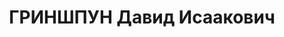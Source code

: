 ---
title: ГРИНШПУН Давид Исаакович
description: "Род. в 1893, Бессарабская губ., Кишиневский уезд, с. Немцены, еврей,\
  \ обр.: среднее, б/п. Проживал: Москва, Ленинградское ш., д. 20, кв. 94. Начальник\
  \ финансового отдела ЦНИИ машиностроения и металлообработки \n  Арестован 19.09.1937.\
  \ Обв. в измене Родине, совершении терактов и в к.-р. деятельности. Приговор: ВК\
  \ ВС СССР, 02.12.1937 – ВМН. Расстрелян 02.12.1937, г.Москва. \n  Реабилитирован\
  \ ВК ВС СССР апрель 1957"
---
